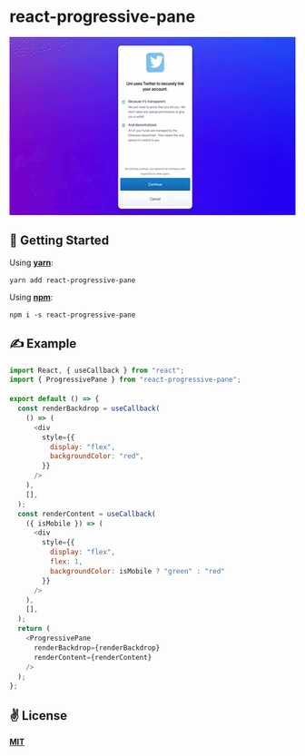 # react-progressive-pane

<p align="center">
  <img src="./assets/logo.gif" width="554" height="314" alt="react-responsive-pane" />
</p>

## 🚀 Getting Started

Using [**yarn**](https://yarnpkg.com):

```
yarn add react-progressive-pane
```

Using [**npm**](https://npmjs.com):

```
npm i -s react-progressive-pane
```

## ✍️ Example

```javascript
import React, { useCallback } from "react";
import { ProgressivePane } from "react-progressive-pane";

export default () => {
  const renderBackdrop = useCallback(
    () => (
      <div
        style={{
          display: "flex",
          backgroundColor: "red",
        }}
      />
    ),
    [],
  );
  const renderContent = useCallback(
    ({ isMobile }) => (
      <div
        style={{
          display: "flex",
          flex: 1,
          backgroundColor: isMobile ? "green" : "red"
        }}
      />
    ),
    [],
  );
  return (
    <ProgressivePane
      renderBackdrop={renderBackdrop}
      renderContent={renderContent}
    />
  );
};
```

## ✌️ License
[**MIT**](./LICENSE)

